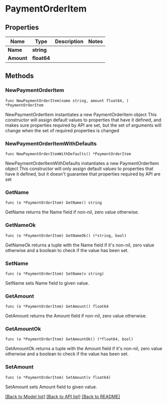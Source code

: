 # PaymentOrderItem

## Properties

Name | Type | Description | Notes
------------ | ------------- | ------------- | -------------
**Name** | **string** |  | 
**Amount** | **float64** |  | 

## Methods

### NewPaymentOrderItem

`func NewPaymentOrderItem(name string, amount float64, ) *PaymentOrderItem`

NewPaymentOrderItem instantiates a new PaymentOrderItem object
This constructor will assign default values to properties that have it defined,
and makes sure properties required by API are set, but the set of arguments
will change when the set of required properties is changed

### NewPaymentOrderItemWithDefaults

`func NewPaymentOrderItemWithDefaults() *PaymentOrderItem`

NewPaymentOrderItemWithDefaults instantiates a new PaymentOrderItem object
This constructor will only assign default values to properties that have it defined,
but it doesn't guarantee that properties required by API are set

### GetName

`func (o *PaymentOrderItem) GetName() string`

GetName returns the Name field if non-nil, zero value otherwise.

### GetNameOk

`func (o *PaymentOrderItem) GetNameOk() (*string, bool)`

GetNameOk returns a tuple with the Name field if it's non-nil, zero value otherwise
and a boolean to check if the value has been set.

### SetName

`func (o *PaymentOrderItem) SetName(v string)`

SetName sets Name field to given value.


### GetAmount

`func (o *PaymentOrderItem) GetAmount() float64`

GetAmount returns the Amount field if non-nil, zero value otherwise.

### GetAmountOk

`func (o *PaymentOrderItem) GetAmountOk() (*float64, bool)`

GetAmountOk returns a tuple with the Amount field if it's non-nil, zero value otherwise
and a boolean to check if the value has been set.

### SetAmount

`func (o *PaymentOrderItem) SetAmount(v float64)`

SetAmount sets Amount field to given value.



[[Back to Model list]](../README.md#documentation-for-models) [[Back to API list]](../README.md#documentation-for-api-endpoints) [[Back to README]](../README.md)


